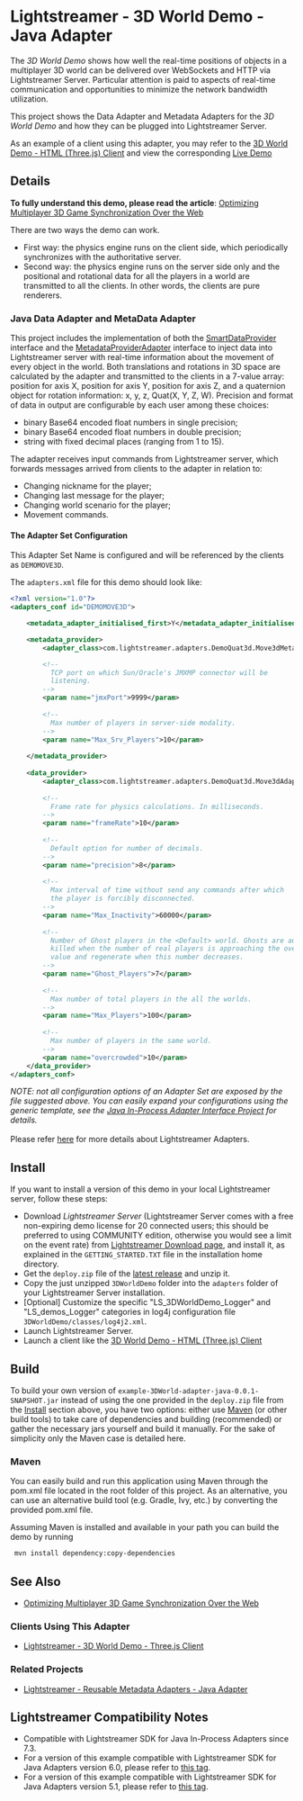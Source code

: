 # Lightstreamer - 3D World Demo - Java Adapter
<!-- START DESCRIPTION lightstreamer-example-3dworld-adapter-java -->

The *3D World Demo* shows how well the real-time positions of objects in a multiplayer 3D world can be delivered over WebSockets and HTTP via Lightstreamer Server. Particular attention is paid to aspects of real-time communication and opportunities to minimize the network bandwidth utilization.

This project shows the Data Adapter and Metadata Adapters for the *3D World Demo* and how they can be plugged into Lightstreamer Server.

As an example of a client using this adapter, you may refer to the [3D World Demo - HTML (Three.js) Client](https://github.com/Lightstreamer/Lightstreamer-example-3DWorld-client-javascript) and view the corresponding [Live Demo](https://demos.lightstreamer.com/3DWorldDemo/)

## Details

__To fully understand this demo, please read the article__: [Optimizing Multiplayer 3D Game Synchronization Over the Web](https://blog.lightstreamer.com/2013/10/optimizing-multiplayer-3d-game.html)

There are two ways the demo can work.
- First way: the physics engine runs on the client side, which periodically synchronizes with the authoritative server. 
- Second way: the physics engine runs on the server side only and the positional and rotational data for all the players in a world are transmitted to all the clients. In other words, the clients are pure renderers.

### Java Data Adapter and MetaData Adapter

This project includes the implementation of both the [SmartDataProvider](https://lightstreamer.com/api/ls-adapter-inprocess/latest/com/lightstreamer/interfaces/data/SmartDataProvider.html) interface and the [MetadataProviderAdapter](https://lightstreamer.com/api/ls-adapter-inprocess/latest/com/lightstreamer/interfaces/metadata/MetadataProviderAdapter.html) interface to inject data into Lightstreamer server with real-time information about the movement of every object in the world.
Both translations and rotations in 3D space are calculated by the adapter and transmitted to the clients in a 7-value array: position for axis X, position for axis Y, position for axis Z, and a quaternion object for rotation information: x, y, z, Quat(X, Y, Z, W).
Precision and format of data in output are configurable by each user among these choices: 
- binary Base64 encoded float numbers in single precision;
- binary Base64 encoded float numbers in double precision;
- string with fixed decimal places (ranging from 1 to 15).

The adapter receives input commands from Lightstreamer server, which forwards messages arrived from clients to the adapter in relation to:
- Changing nickname for the player;
- Changing last message for the player;
- Changing world scenario for the player;
- Movement commands.

<!-- END DESCRIPTION lightstreamer-example-3dworld-adapter-java -->


#### The Adapter Set Configuration
This Adapter Set Name is configured and will be referenced by the clients as `DEMOMOVE3D`.

The `adapters.xml` file for this demo should look like:
```xml   
<?xml version="1.0"?>
<adapters_conf id="DEMOMOVE3D">

    <metadata_adapter_initialised_first>Y</metadata_adapter_initialised_first>

    <metadata_provider>
        <adapter_class>com.lightstreamer.adapters.DemoQuat3d.Move3dMetaAdapter</adapter_class>

        <!--
          TCP port on which Sun/Oracle's JMXMP connector will be
          listening.
        -->
        <param name="jmxPort">9999</param>
        
        <!--
          Max number of players in server-side modality.
        -->
        <param name="Max_Srv_Players">10</param>
		  
    </metadata_provider>
    
    <data_provider>
        <adapter_class>com.lightstreamer.adapters.DemoQuat3d.Move3dAdapter</adapter_class>
  
        <!--
          Frame rate for physics calculations. In milliseconds.
        -->
        <param name="frameRate">10</param>
        
        <!--
          Default option for number of decimals.
        -->
        <param name="precision">8</param>
        
        <!--
          Max interval of time without send any commands after which
          the player is forcibly disconnected.
        -->
        <param name="Max_Inactivity">60000</param>
        
        <!--
          Number of Ghost players in the <Default> world. Ghosts are automatically
          killed when the number of real players is approaching the overcrowded 
          value and regenerate when this number decreases.
        -->
        <param name="Ghost_Players">7</param>
        
        <!--
          Max number of total players in the all the worlds.
        -->
        <param name="Max_Players">100</param>
        
        <!--
          Max number of players in the same world.
        -->
        <param name="overcrowded">10</param>
    </data_provider>
</adapters_conf>
```

<i>NOTE: not all configuration options of an Adapter Set are exposed by the file suggested above. 
You can easily expand your configurations using the generic template, see the [Java In-Process Adapter Interface Project](https://github.com/Lightstreamer/Lightstreamer-lib-adapter-java-inprocess#configuration) for details.</i><br>
<br>
Please refer [here](https://lightstreamer.com/docs/ls-server/latest/General%20Concepts.pdf) for more details about Lightstreamer Adapters.

## Install

If you want to install a version of this demo in your local Lightstreamer server, follow these steps:
* Download *Lightstreamer Server* (Lightstreamer Server comes with a free non-expiring demo license for 20 connected users; this should be preferred to using COMMUNITY edition, otherwise you would see a limit on the event rate) from [Lightstreamer Download page](https://lightstreamer.com/download/), and install it, as explained in the `GETTING_STARTED.TXT` file in the installation home directory.
* Get the `deploy.zip` file of the [latest release](https://github.com/Lightstreamer/Lightstreamer-example-3DWorld-adapter-java/releases) and unzip it.
* Copy the just unzipped `3DWorldDemo` folder into the `adapters` folder of your Lightstreamer Server installation.
* [Optional] Customize the specific "LS_3DWorldDemo_Logger" and "LS_demos_Logger" categories in log4j configuration file `3DWorldDemo/classes/log4j2.xml`.
* Launch Lightstreamer Server.
* Launch a client like the [3D World Demo - HTML (Three.js) Client](https://github.com/Lightstreamer/Lightstreamer-example-3DWorld-client-javascript) 

## Build

To build your own version of `example-3DWorld-adapter-java-0.0.1-SNAPSHOT.jar` instead of using the one provided in the `deploy.zip` file from the [Install](https://github.com/Lightstreamer/Lightstreamer-example-3DWorld-adapter-java#install) section above, you have two options:
either use [Maven](https://maven.apache.org/) (or other build tools) to take care of dependencies and building (recommended) or gather the necessary jars yourself and build it manually.
For the sake of simplicity only the Maven case is detailed here.

### Maven

You can easily build and run this application using Maven through the pom.xml file located in the root folder of this project. As an alternative, you can use an alternative build tool (e.g. Gradle, Ivy, etc.) by converting the provided pom.xml file.

Assuming Maven is installed and available in your path you can build the demo by running
```sh 
 mvn install dependency:copy-dependencies 
```

## See Also

* [Optimizing Multiplayer 3D Game Synchronization Over the Web](https://blog.lightstreamer.com/2013/10/optimizing-multiplayer-3d-game.html)

### Clients Using This Adapter
<!-- START RELATED_ENTRIES -->

* [Lightstreamer - 3D World Demo - Three.js Client](https://github.com/Lightstreamer/Lightstreamer-example-3DWorld-client-javascript)

<!-- END RELATED_ENTRIES -->

### Related Projects

* [Lightstreamer - Reusable Metadata Adapters - Java Adapter](https://github.com/Lightstreamer/Lightstreamer-example-ReusableMetadata-adapter-java)

## Lightstreamer Compatibility Notes

- Compatible with Lightstreamer SDK for Java In-Process Adapters since 7.3.
- For a version of this example compatible with Lightstreamer SDK for Java Adapters version 6.0, please refer to [this tag](https://github.com/Lightstreamer/Lightstreamer-example-3DWorld-adapter-java/tree/pre_mvn).
- For a version of this example compatible with Lightstreamer SDK for Java Adapters version 5.1, please refer to [this tag](https://github.com/Lightstreamer/Lightstreamer-example-3DWorld-adapter-java/tree/for_Lightstreamer_5.1).
